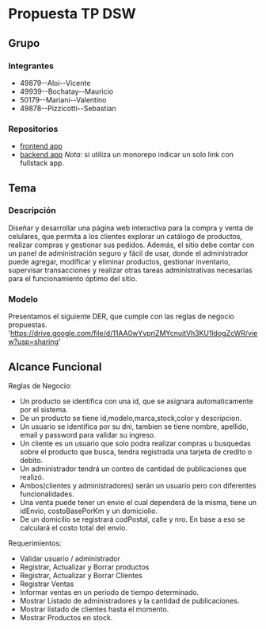 # Propuesta TP DSW

## Grupo
### Integrantes
* 49879--Aloi--Vicente
* 49939--Bochatay--Mauricio
* 50179--Mariani--Valentino
* 49878--Pizzicotti--Sebastian

### Repositorios
* [frontend app](http://hyperlinkToGihubOrGitlab)
* [backend app](http://hyperlinkToGihubOrGitlab)
*Nota*: si utiliza un monorepo indicar un solo link con fullstack app.

## Tema
### Descripción
 Diseñar y desarrollar una página web interactiva para la compra y venta de celulares, que permita a los clientes explorar un catálogo de productos, realizar compras y gestionar sus pedidos. Además, el sitio debe contar con un panel de administración seguro y fácil de usar, donde el administrador puede agregar, modificar y eliminar productos, gestionar inventario, supervisar transacciones y realizar otras tareas administrativas necesarias para el funcionamiento óptimo del sitio.

### Modelo
Presentamos el siguiente DER, que cumple con las reglas de negocio propuestas.
'https://drive.google.com/file/d/11AA0wYvpriZMYcnujtVh3KU1ldogZcWR/view?usp=sharing'

## Alcance Funcional 
Reglas de Negocio:
- Un producto se identifica con una id, que se asignara automaticamente por el sistema.
- De un producto se tiene id,modelo,marca,stock,color y descripcion.
- Un usuario se identifica por su dni, tambien se tiene nombre, apellido, email y password para validar su ingreso.
- Un cliente es un usuario que solo podra realizar compras u busquedas sobre el producto que busca, tendra registrada una tarjeta de credito o debito.
- Un administrador tendrá un conteo de cantidad de publicaciones que realizó.
- Ambos(clientes y administradores) serán un usuario pero con diferentes funcionalidades.
- Una venta puede tener un envio el cual dependerá de la misma, tiene un idEnvio,
  costoBasePorKm y un domiciolio.
- De un domicilio se registrará codPostal, calle y nro. En base a eso se calculará el costo total del envio.

Requerimientos:

- Validar usuario / administrador
- Registrar, Actualizar y Borrar productos 
- Registrar, Actualizar y Borrar Clientes
- Registrar Ventas 
- Informar ventas en un periodo de tiempo determinado.
- Mostrar Listado de administradores y la cantidad de publicaciones.
- Mostrar listado de clientes hasta el momento.
- Mostrar Productos en stock.




